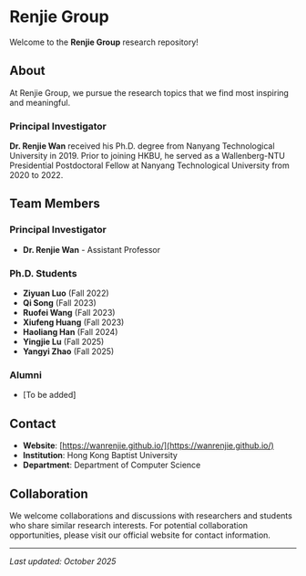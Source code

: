 # Renjie Group

Welcome to the **Renjie Group** research repository! 

## About

At Renjie Group, we pursue the research topics that we find most inspiring and meaningful.

### Principal Investigator

**Dr. Renjie Wan** received his Ph.D. degree from Nanyang Technological University in 2019. Prior to joining HKBU, he served as a Wallenberg-NTU Presidential Postdoctoral Fellow at Nanyang Technological University from 2020 to 2022.

## Team Members

### Principal Investigator
- **Dr. Renjie Wan** - Assistant Professor

### Ph.D. Students
- **Ziyuan Luo** (Fall 2022)
- **Qi Song** (Fall 2023)
- **Ruofei Wang** (Fall 2023)
- **Xiufeng Huang** (Fall 2023)
- **Haoliang Han** (Fall 2024)
- **Yingjie Lu** (Fall 2025)
- **Yangyi Zhao** (Fall 2025)

### Alumni
- [To be added]

## Contact

- **Website**: [https://wanrenjie.github.io/](https://wanrenjie.github.io/)
- **Institution**: Hong Kong Baptist University
- **Department**: Department of Computer Science

## Collaboration

We welcome collaborations and discussions with researchers and students who share similar research interests. For potential collaboration opportunities, please visit our official website for contact information.

---

*Last updated: October 2025*
